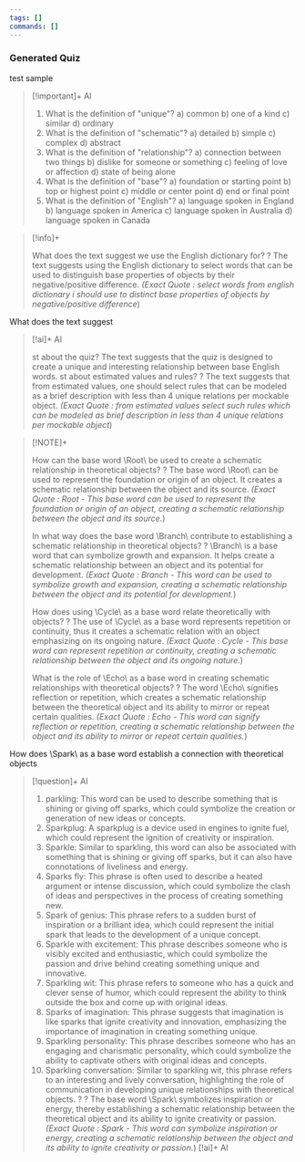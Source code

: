 ```yaml
---
tags: []
commands: []
---
```

### Generated Quiz

test sample


> [!important]+ AI
>
> 1. What is the definition of "unique"?
> a) common
> b) one of a kind
> c) similar
> d) ordinary
> 2. What is the definition of "schematic"?
> a) detailed
> b) simple
> c) complex
> d) abstract
> 3. What is the definition of "relationship"?
> a) connection between two things
> b) dislike for someone or something
> c) feeling of love or affection
> d) state of being alone
> 4. What is the definition of "base"?
> a) foundation or starting point
> b) top or highest point
> c) middle or center point
> d) end or final point
> 5. What is the definition of "English"?
> a) language spoken in England
> b) language spoken in America
> c) language spoken in Australia
> d) language spoken in Canada

> [!info]+
> 
> What does the text suggest we use the English dictionary for?
> ?
> The text suggests using the English dictionary to select words that can be used to distinguish base properties of objects by their negative/positive difference. *(Exact Quote : select words from english dictionary i should use to distinct base properties of objects by negative/positive difference*)


What does the text suggest
> [!ai]+ AI
>
> st about the quiz?
> The text suggests that the quiz is designed to create a unique and interesting relationship between base English words.
st about estimated values and rules?
?
The text suggests that from estimated values, one should select rules that can be modeled as a brief description with less than 4 unique relations per mockable object. *(Exact Quote : from estimated values select such rules which can be modeled as brief description in less than 4 unique relations per mockable object*)

> [!NOTE]+
> 
> How can the base word \Root\ be used to create a schematic relationship in theoretical objects?
> ?
> The base word \Root\ can be used to represent the foundation or origin of an object. It creates a schematic relationship between the object and its source. *(Exact Quote : Root - This base word can be used to represent the foundation or origin of an object, creating a schematic relationship between the object and its source.*)
> 
> 
> In what way does the base word \Branch\ contribute to establishing a schematic relationship in theoretical objects?
> ?
> \Branch\ is a base word that can symbolize growth and expansion. It helps create a schematic relationship between an object and its potential for development. *(Exact Quote : Branch - This word can be used to symbolize growth and expansion, creating a schematic relationship between the object and its potential for development.*)
> 
> 
> How does using \Cycle\ as a base word relate theoretically with objects?
> ?
> The use of \Cycle\ as a base word represents repetition or continuity, thus it creates a schematic relation with an object emphasizing on its ongoing nature. *(Exact Quote : Cycle - This base word can represent repetition or continuity, creating a schematic relationship between the object and its ongoing nature.*)
> 
> 
> What is the role of \Echo\ as a base word in creating schematic relationships with theoretical objects?
> ?
> The word \Echo\ signifies reflection or repetition, which creates a schematic relationship between the theoretical object and its ability to mirror or repeat certain qualities. *(Exact Quote : Echo - This word can signify reflection or repetition, creating a schematic relationship between the object and its ability to mirror or repeat certain qualities.*)
> 

How does \Spark\ as a base word establish a connection with theoretical objects
> [!question]+ AI
> 1. parkling: This word can be used to describe something that is shining or giving off sparks, which could symbolize the creation or generation of new ideas or concepts.
> 2. Sparkplug: A sparkplug is a device used in engines to ignite fuel, which could represent the ignition of creativity or inspiration.
> 3. Sparkle: Similar to sparkling, this word can also be associated with something that is shining or giving off sparks, but it can also have connotations of liveliness and energy.
> 4. Sparks fly: This phrase is often used to describe a heated argument or intense discussion, which could symbolize the clash of ideas and perspectives in the process of creating something new.
> 5. Spark of genius: This phrase refers to a sudden burst of inspiration or a brilliant idea, which could represent the initial spark that leads to the development of a unique concept.
> 6. Sparkle with excitement: This phrase describes someone who is visibly excited and enthusiastic, which could symbolize the passion and drive behind creating something unique and innovative.
> 7. Sparkling wit: This phrase refers to someone who has a quick and clever sense of humor, which could represent the ability to think outside the box and come up with original ideas.
> 8. Sparks of imagination: This phrase suggests that imagination is like sparks that ignite creativity and innovation, emphasizing the importance of imagination in creating something unique.
> 9. Sparkling personality: This phrase describes someone who has an engaging and charismatic personality, which could symbolize the ability to captivate others with original ideas and concepts.
> 10. Sparkling conversation: Similar to sparkling wit, this phrase refers to an interesting and lively conversation, highlighting the role of communication in developing unique relationships with theoretical objects.
?
?
The base word \Spark\ symbolizes inspiration or energy, thereby establishing a schematic relationship between the theoretical object and its ability to ignite creativity or passion. *(Exact Quote : Spark - This word can symbolize inspiration or energy, creating a schematic relationship between the object and its ability to ignite creativity or passion.*)
> [!ai]+ AI
>




<!-- E5E22128 -->